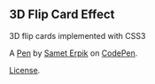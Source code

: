 3D Flip Card Effect
-------------------
3D flip cards implemented with CSS3

A [Pen](https://codepen.io/samerpik/pen/daIDC) by [Samet Erpik](https://codepen.io/samerpik) on [CodePen](https://codepen.io).

[License](https://codepen.io/samerpik/pen/daIDC/license).